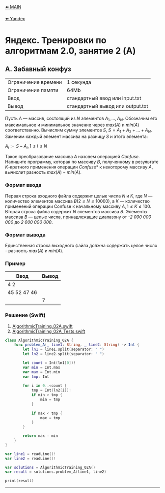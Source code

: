 [⬅️ MAIN][main]

[⬅️ Yandex][Yandex]  

# Яндекс. Тренировки по алгоритмам 2.0, занятие 2 (A)

## A. Забавный конфуз

|||
| --- | --- |
| Ограничение времени |	1 секунда|
| Ограничение памяти |64Mb|
| Ввод |стандартный ввод или input.txt|
| Вывод |стандартный вывод или output.txt|

Пусть ${A}$ — массив, состоящий из ${N}$ элементов ${A_1, …, A_N}$. Обозначим его максимальное и минимальное значение через ${max(A)}$ и ${min(A)}$ соответственно. Вычислим сумму элементов ${S}$, ${S = A_1 + A_2 + … + A_N}$. Заменим каждый элемент массива на разницу ${S}$ и этого элемента:

${A_i:=S-A_i, 1 \leq i \leq N}$

Такое преобразование массива ${A}$ назовем операцией *Confuse*. Напишите программу, которая по массиву ${B}$, полученному в результате ${K}$-кратного применения операции *Confus*e* к некоторому массиву ${A}$, вычислит разность ${max(A) - min(A)}$.

### Формат ввода
Первая строка входного файла содержит целые числа ${N}$ и ${K}$, где ${N}$ — количество элементов массива ${B (2 \leq N \leq 10000)}$, а ${K}$ — количество применений операции Confuse к начальному массиву ${A, 1 \leq K \leq 100}$. Вторая строка файла содержит ${N}$ элементов массива ${B}$. Элементы массива ${B}$ — целые числа, принадлежащие диапазону от *-2 000 000 000* до *2 000 000 000*.

### Формат вывода
Единственная строка выходного файла должна содержать целое число - разность ${max(A)}$ и ${min(A)}$.

### Пример
| Ввод | Вывод |
|---|---|
|4 2 ||
|45 52 47 46|| 
||7|

### Решение (Swift)

1. [AlgorithmicTraining_02A.swift][AlgorithmicTraining_02A]
2. [AlgorithmicTraining_02A_Tests.swift][AlgorithmicTraining_02A_Tests]

```swift
class AlgorithmicTraining_02A {
    func problem_A(_ line1: String, _ line2: String) -> Int {
        let ln1 = line1.split(separator: " ")
        let ln2 = line2.split(separator: " ")

        let count = Int(ln1[0])!
        var min = Int.max
        var max = Int.min
        var tmp: Int
        
        for i in 0..<count {
            tmp = Int(ln2[i])!
            if min > tmp {
                min = tmp
            }
        
            if max < tmp {
                max = tmp
            }
        }

        return max - min
    }
}

var line1 = readLine()!
var line2 = readLine()!

var solutions = AlgorithmicTraining_02A()
var result = solutions.problem_A(line1, line2)

print(result)
```

---
[main]: ./../../../README.md
[Yandex]: ./../../README.md

[AlgorithmicTraining_02A]: ./../../YandexTasks.Swift/YandexTasks/Sources/YandexTasks/AlgorithmicTraining_02A.swift

[AlgorithmicTraining_02A_Tests]: ./../../YandexTasks.Swift/YandexTasks/Tests/YandexTasksTests/AlgorithmicTraining_02A_Tests.swift